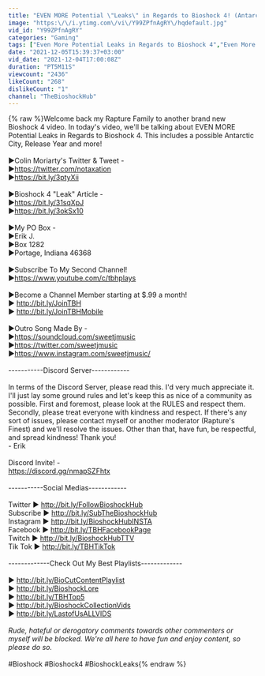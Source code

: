 ```yaml
---
title: "EVEN MORE Potential \"Leaks\" in Regards to Bioshock 4! (Antarctic City, Release Year & More!)"
image: "https:\/\/i.ytimg.com\/vi\/Y99ZPfnAgRY\/hqdefault.jpg"
vid_id: "Y99ZPfnAgRY"
categories: "Gaming"
tags: ["Even More Potential Leaks in Regards to Bioshock 4","Even More Bioshock 4 Leaks","Even More Potential Bioshock 4 Leaks"]
date: "2021-12-05T15:39:37+03:00"
vid_date: "2021-12-04T17:00:08Z"
duration: "PT5M11S"
viewcount: "2436"
likeCount: "268"
dislikeCount: "1"
channel: "TheBioshockHub"
---
```

{% raw %}Welcome back my Rapture Family to another brand new Bioshock 4 video. In today's video, we'll be talking about EVEN MORE Potential Leaks in Regards to Bioshock 4. This includes a possible Antarctic City, Release Year and more!<br /><br />▶Colin Moriarty's Twitter &amp; Tweet -<br />▶<a rel="nofollow" target="blank" href="https://twitter.com/notaxation">https://twitter.com/notaxation</a><br />▶<a rel="nofollow" target="blank" href="https://bit.ly/3ptyXii">https://bit.ly/3ptyXii</a><br /><br />▶Bioshock 4 &quot;Leak&quot; Article -<br />▶<a rel="nofollow" target="blank" href="https://bit.ly/31sqXpJ">https://bit.ly/31sqXpJ</a><br />▶<a rel="nofollow" target="blank" href="https://bit.ly/3okSx10">https://bit.ly/3okSx10</a><br /><br />▶My PO Box - <br />▶Erik J.<br />▶Box 1282<br />▶Portage, Indiana 46368<br /><br />▶Subscribe To My Second Channel! <br />▶<a rel="nofollow" target="blank" href="https://www.youtube.com/c/tbhplays">https://www.youtube.com/c/tbhplays</a><br /><br />▶Become a Channel Member starting at $.99 a month!<br />▶ <a rel="nofollow" target="blank" href="http://bit.ly/JoinTBH">http://bit.ly/JoinTBH</a><br />▶ <a rel="nofollow" target="blank" href="http://bit.ly/JoinTBHMobile">http://bit.ly/JoinTBHMobile</a><br /><br />▶Outro Song Made By - <br />▶<a rel="nofollow" target="blank" href="https://soundcloud.com/sweetjmusic">https://soundcloud.com/sweetjmusic</a><br />▶<a rel="nofollow" target="blank" href="https://twitter.com/sweetjmusic">https://twitter.com/sweetjmusic</a><br />▶<a rel="nofollow" target="blank" href="https://www.instagram.com/sweetjmusic/">https://www.instagram.com/sweetjmusic/</a><br /><br />-----------Discord Server------------<br /><br />In terms of the Discord Server, please read this. I'd very much appreciate it. I'll just lay some ground rules and let's keep this as nice of a community as possible. First and foremost, please look at the RULES and respect them. Secondly, please treat everyone with kindness and respect. If there's any sort of issues, please contact myself or another moderator (Rapture's Finest) and we'll resolve the issues. Other than that, have fun, be respectful, and spread kindness! Thank you! <br />- Erik<br /><br />Discord Invite! -<br /><a rel="nofollow" target="blank" href="https://discord.gg/nmapSZFhtx">https://discord.gg/nmapSZFhtx</a><br /><br />-----------Social Medias------------<br /><br />Twitter ▶ <a rel="nofollow" target="blank" href="http://bit.ly/FollowBioshockHub">http://bit.ly/FollowBioshockHub</a><br />Subscribe ▶ <a rel="nofollow" target="blank" href="http://bit.ly/SubTheBioshockHub">http://bit.ly/SubTheBioshockHub</a><br />Instagram ▶ <a rel="nofollow" target="blank" href="http://bit.ly/BioshockHubINSTA">http://bit.ly/BioshockHubINSTA</a><br />Facebook ▶ <a rel="nofollow" target="blank" href="http://bit.ly/TBHFacebookPage">http://bit.ly/TBHFacebookPage</a><br />Twitch ▶ <a rel="nofollow" target="blank" href="http://bit.ly/BioshockHubTTV">http://bit.ly/BioshockHubTTV</a><br />Tik Tok ▶ <a rel="nofollow" target="blank" href="http://bit.ly/TBHTikTok">http://bit.ly/TBHTikTok</a><br /><br />-------------Check Out My Best Playlists-------------<br /><br />▶ <a rel="nofollow" target="blank" href="http://bit.ly/BioCutContentPlaylist">http://bit.ly/BioCutContentPlaylist</a><br />▶ <a rel="nofollow" target="blank" href="http://bit.ly/BioshockLore">http://bit.ly/BioshockLore</a><br />▶ <a rel="nofollow" target="blank" href="http://bit.ly/TBHTop5">http://bit.ly/TBHTop5</a><br />▶ <a rel="nofollow" target="blank" href="http://bit.ly/BioshockCollectionVids">http://bit.ly/BioshockCollectionVids</a><br />▶ <a rel="nofollow" target="blank" href="http://bit.ly/LastofUsALLVIDS">http://bit.ly/LastofUsALLVIDS</a><br /><br />*Rude, hateful or derogatory comments towards other commenters or myself will be blocked. We're all here to have fun and enjoy content, so please do so.*<br /><br />#Bioshock #Bioshock4 #BioshockLeaks{% endraw %}
